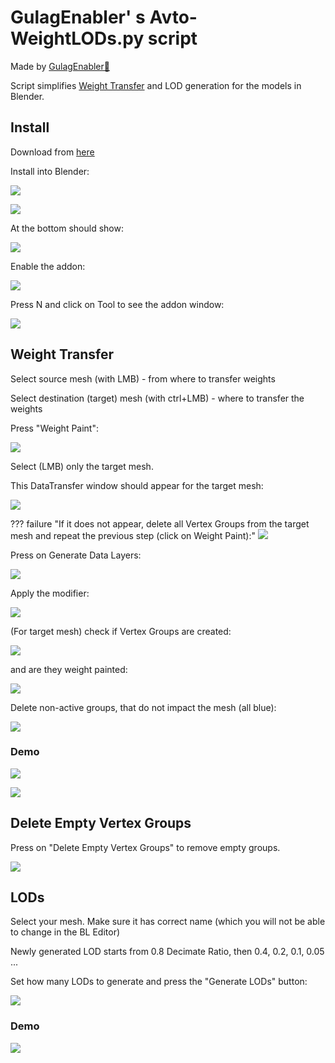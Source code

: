 # GulagEnabler' s Avto-WeightLODs.py script

Made by [GulagEnabler🍉](https://discord.com/channels/411286129317249035/697071240015380500/1216758524055519242)

Script simplifies [Weight Transfer](/editor/weight_painting/#weight-transfer) and LOD generation for the models in Blender.

## Install

Download from [here](https://drive.google.com/file/d/1T2-PSjuO_eY_Dgpvq9Mxj13xysPa8f3q/view?usp=drive_link)

Install into Blender:

![](/pics/2403202131.jpg)

![](/pics/2403202132.jpg)

At the bottom should show:

![](/pics/2403202134.jpg)

Enable the addon:

![](/pics/2403202136.jpg)

Press N and click on Tool to see the addon window:

![](/pics/2403202137.jpg)


## Weight Transfer

Select source mesh (with LMB) - from where to transfer weights

Select destination (target) mesh (with ctrl+LMB) - where to transfer the weights

Press "Weight Paint":

![](/pics/2403202140.jpg)

Select (LMB) only the target mesh.

This DataTransfer window should appear for the target mesh:

![](/pics/2403202141.jpg)


??? failure "If it does not appear, delete all Vertex Groups from the target mesh and repeat the previous step (click on Weight Paint):"
    ![](/pics/2403202143.jpg)

Press on Generate Data Layers:

![](/pics/2403202144.jpg)

Apply the modifier:

![](/pics/2403202145.jpg)

(For target mesh) check if Vertex Groups are created:

![](/pics/2403202146.jpg)

and are they weight painted:

![](/pics/2403202146b.jpg)

Delete non-active groups, that do not impact the mesh (all blue):

![](/pics/2403202146c.jpg)


### Demo

![](/pics/2403202147.gif)

![](/pics/2403202152.gif)

## Delete Empty Vertex Groups

Press on "Delete Empty Vertex Groups" to remove empty groups.

![](/pics/delete_empty_vertex_groups.gif)


## LODs

Select your mesh. Make sure it has correct name (which you will not be able to change in the BL Editor)

Newly generated LOD starts from 0.8 Decimate Ratio, then 0.4, 0.2, 0.1, 0.05 ...

Set how many LODs to generate and press the "Generate LODs" button:

![](/pics/2403202149.jpg)

### Demo

![](/pics/2403202153.gif)
